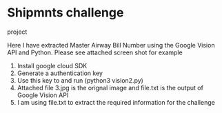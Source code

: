 # Shipmnts challenge
project


Here I have extracted Master Airway Bill Number using the Google Vision API and Python. Please see attached screen shot for example

1) Install google cloud SDK
2) Generate a authentication key
3) Use this key to and run (python3 vision2.py)
4) Attached file 3.jpg is the orignal image and file.txt is the output of Google Vision API
5) I am using file.txt to extract the required information for the challenge
